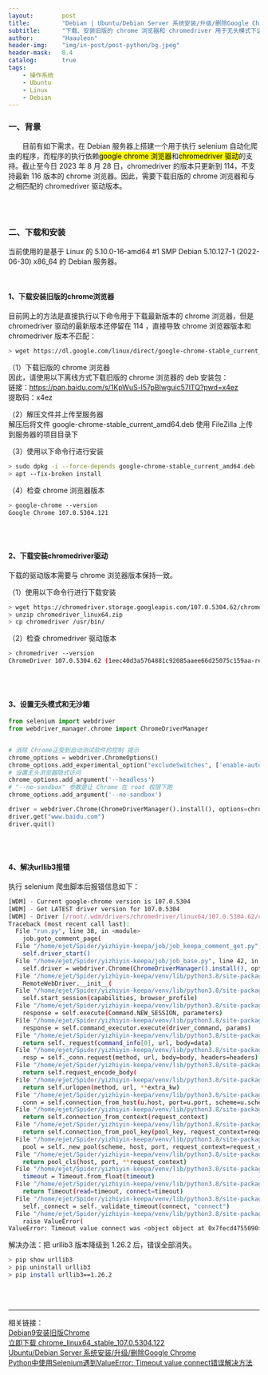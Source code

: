 ```yaml
---
layout:        post
title:         "Debian | Ubuntu/Debian Server 系统安装/升级/删除Google Chrome"
subtitle:      "下载、安装旧版的 chrome 浏览器和 chromedriver 用于无头模式下运行爬虫程序"
author:        "Haauleon"
header-img:    "img/in-post/post-python/bg.jpeg"
header-mask:   0.4
catalog:       true
tags:
    - 操作系统
    - Ubuntu
    - Linux
    - Debian
---
```



### 一、背景
&emsp;&emsp;目前有如下需求，在 Debian 服务器上搭建一个用于执行 selenium 自动化爬虫的程序，而程序的执行依赖<mark>google chrome 浏览器</mark>和<mark>chromedriver 驱动</mark>的支持。截止至今日 2023 年 8 月 28 日，chromedriver 的版本只更新到 114，不支持最新 116 版本的 chrome 浏览器。因此，需要下载旧版的 chrome 浏览器和与之相匹配的 chromedriver 驱动版本。      

<br>
<br>

### 二、下载和安装
当前使用的是基于 Linux 的 5.10.0-16-amd64 #1 SMP Debian 5.10.127-1 (2022-06-30) x86_64 的 Debian 服务器。     

<br>

#### 1、下载安装旧版的chrome浏览器
目前网上的方法是直接执行以下命令用于下载最新版本的 chrome 浏览器，但是 chromedriver 驱动的最新版本还停留在 114 ，直接导致 chrome 浏览器版本和 chromedriver 版本不匹配：             
```bash
> wget https://dl.google.com/linux/direct/google-chrome-stable_current_amd64.deb
```

（1）下载旧版的 chrome 浏览器         
因此，请使用以下离线方式下载旧版的 chrome 浏览器的 deb 安装包：      
链接：https://pan.baidu.com/s/1KpWuS-l57pBIwguic57lTQ?pwd=x4ez                
提取码：x4ez            

（2）解压文件并上传至服务器         
解压后将文件 google-chrome-stable_current_amd64.deb 使用 FileZilla 上传到服务器的项目目录下                  

（3）使用以下命令行进行安装      
```bash
> sudo dpkg -i --force-depends google-chrome-stable_current_amd64.deb
> apt --fix-broken install
```

（4）检查 chrome 浏览器版本      
```bash
> google-chrome --version
Google Chrome 107.0.5304.121
```

<br>
<br>

#### 2、下载安装chromedriver驱动
下载的驱动版本需要与 chrome 浏览器版本保持一致。     

（1）使用以下命令行进行下载安装     
```bash
> wget https://chromedriver.storage.googleapis.com/107.0.5304.62/chromedriver_linux64.zip
> unzip chromedriver_linux64.zip
> cp chromedriver /usr/bin/
```

（2）检查 chromedriver 驱动版本     
```bash
> chromedriver --version
ChromeDriver 107.0.5304.62 (1eec40d3a5764881c92085aaee66d25075c159aa-refs/branch-heads/5304@{#942})
```

<br>
<br>

#### 3、设置无头模式和无沙箱
```python
from selenium import webdriver
from webdriver_manager.chrome import ChromeDriverManager


# 消除 Chrome正受到自动测试软件的控制 提示
chrome_options = webdriver.ChromeOptions()
chrome_options.add_experimental_option("excludeSwitches", ['enable-automation'])
# 设置无头浏览器隐式访问
chrome_options.add_argument('--headless')
# "--no-sandbox" 参数是让 Chrome 在 root 权限下跑
chrome_options.add_argument('--no-sandbox')

driver = webdriver.Chrome(ChromeDriverManager().install(), options=chrome_options)
driver.get("www.baidu.com")
driver.quit()
```

<br>
<br>

#### 4、解决urllib3报错
执行 selenium 爬虫脚本后报错信息如下：     
```bash
[WDM] - Current google-chrome version is 107.0.5304
[WDM] - Get LATEST driver version for 107.0.5304
[WDM] - Driver [/root/.wdm/drivers/chromedriver/linux64/107.0.5304.62/chromedriver] found in cache
Traceback (most recent call last):
  File "run.py", line 38, in <module>
    job.goto_comment_page(
  File "/home/ejet/Spider/yizhiyin-keepa/job/job_keepa_comment_get.py", line 57, in goto_comment_page
    self.driver_start()
  File "/home/ejet/Spider/yizhiyin-keepa/job/job_base.py", line 42, in driver_start
    self.driver = webdriver.Chrome(ChromeDriverManager().install(), options=self.chrome_options)
  File "/home/ejet/Spider/yizhiyin-keepa/venv/lib/python3.8/site-packages/selenium/webdriver/chrome/webdriver.py", line 76, in __init__
    RemoteWebDriver.__init__(
  File "/home/ejet/Spider/yizhiyin-keepa/venv/lib/python3.8/site-packages/selenium/webdriver/remote/webdriver.py", line 157, in __init__
    self.start_session(capabilities, browser_profile)
  File "/home/ejet/Spider/yizhiyin-keepa/venv/lib/python3.8/site-packages/selenium/webdriver/remote/webdriver.py", line 252, in start_session
    response = self.execute(Command.NEW_SESSION, parameters)
  File "/home/ejet/Spider/yizhiyin-keepa/venv/lib/python3.8/site-packages/selenium/webdriver/remote/webdriver.py", line 319, in execute
    response = self.command_executor.execute(driver_command, params)
  File "/home/ejet/Spider/yizhiyin-keepa/venv/lib/python3.8/site-packages/selenium/webdriver/remote/remote_connection.py", line 374, in execute
    return self._request(command_info[0], url, body=data)
  File "/home/ejet/Spider/yizhiyin-keepa/venv/lib/python3.8/site-packages/selenium/webdriver/remote/remote_connection.py", line 397, in _request
    resp = self._conn.request(method, url, body=body, headers=headers)
  File "/home/ejet/Spider/yizhiyin-keepa/venv/lib/python3.8/site-packages/urllib3/_request_methods.py", line 118, in request
    return self.request_encode_body(
  File "/home/ejet/Spider/yizhiyin-keepa/venv/lib/python3.8/site-packages/urllib3/_request_methods.py", line 217, in request_encode_body
    return self.urlopen(method, url, **extra_kw)
  File "/home/ejet/Spider/yizhiyin-keepa/venv/lib/python3.8/site-packages/urllib3/poolmanager.py", line 432, in urlopen
    conn = self.connection_from_host(u.host, port=u.port, scheme=u.scheme)
  File "/home/ejet/Spider/yizhiyin-keepa/venv/lib/python3.8/site-packages/urllib3/poolmanager.py", line 303, in connection_from_host
    return self.connection_from_context(request_context)
  File "/home/ejet/Spider/yizhiyin-keepa/venv/lib/python3.8/site-packages/urllib3/poolmanager.py", line 328, in connection_from_context
    return self.connection_from_pool_key(pool_key, request_context=request_context)
  File "/home/ejet/Spider/yizhiyin-keepa/venv/lib/python3.8/site-packages/urllib3/poolmanager.py", line 351, in connection_from_pool_key
    pool = self._new_pool(scheme, host, port, request_context=request_context)
  File "/home/ejet/Spider/yizhiyin-keepa/venv/lib/python3.8/site-packages/urllib3/poolmanager.py", line 265, in _new_pool
    return pool_cls(host, port, **request_context)
  File "/home/ejet/Spider/yizhiyin-keepa/venv/lib/python3.8/site-packages/urllib3/connectionpool.py", line 196, in __init__
    timeout = Timeout.from_float(timeout)
  File "/home/ejet/Spider/yizhiyin-keepa/venv/lib/python3.8/site-packages/urllib3/util/timeout.py", line 190, in from_float
    return Timeout(read=timeout, connect=timeout)
  File "/home/ejet/Spider/yizhiyin-keepa/venv/lib/python3.8/site-packages/urllib3/util/timeout.py", line 119, in __init__
    self._connect = self._validate_timeout(connect, "connect")
  File "/home/ejet/Spider/yizhiyin-keepa/venv/lib/python3.8/site-packages/urllib3/util/timeout.py", line 156, in _validate_timeout
    raise ValueError(
ValueError: Timeout value connect was <object object at 0x7fecd4755090>, but it must be an int, float or None.
```

解决办法：把 urllib3 版本降级到 1.26.2 后，错误全部消失。             
```bash
> pip show urllib3
> pip uninstall urllib3
> pip install urllib3==1.26.2
```


<br>
<br>

---

相关链接：     
[Debian9安装旧版Chrome](https://codeleading.com/article/503896546/#google_vignette)        
[立即下载 chrome_linux64_stable_107.0.5304.122](https://www.chromedownloads.net/chrome64linux-stable/1295.html)               
[Ubuntu/Debian Server 系统安装/升级/删除Google Chrome](https://pylist.com/topic/230.html)                   
[Python中使用Selenium遇到ValueError: Timeout value connect错误解决方法](https://www.iotword.com/13889.html)